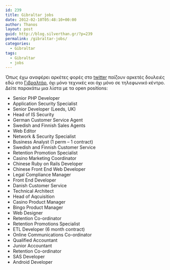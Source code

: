 ```yaml
---
id: 239
title: Gibraltar jobs
date: 2012-02-10T05:48:10+00:00
author: Thanos
layout: post
guid: http://blog.silverthan.gr/?p=239
permalink: /gibraltar-jobs/
categories:
  - Gibraltar
tags:
  - Gibraltar
  - jobs
---
```

Όπως έχω αναφέρει αρκέτες φορές στο <a title="Silverthan" href="http://www.twitter.com/silverthan" target="_blank">twitter</a> παίζουν αρκετές δουλειές εδώ στο [Γιβραλτάρ](http://blog.silverthan.gr/category/gibraltar/ "Gibraltar posts"), όχι μόνο τεχνικές και όχι μόνο σε τηλεφωνικό κέντρο. Δείτε παρακάτω μια λίστα με τα open positions:

  * Senior PHP Developer
  * Application Security Specialist
  * Senior Developer (Leeds, UK)
  * Head of IS Security
  * German Customer Service Agent
  * Swedish and Finnish Sales Agents
  * Web Editor
  * Network & Security Specialist
  * Business Analyst (1 perm &#8211; 1 contract)
  * Swedish and Finnish Customer Service
  * Retention Promotion Specialist
  * Casino Marketing Coordinator
  * Chinese Ruby on Rails Developer
  * Chinese Front End Web Developer
  * Legal Compliance Manager
  * Front End Developer
  * Danish Customer Service
  * Technical Architect
  * Head of Aqcuisition
  * Casino Product Manager
  * Bingo Product Manager
  * Web Designer
  * Retention Co-ordinator
  * Retention Promotions Specialist
  * ETL Developer (6 month contract)
  * Online Communications Co-ordinator
  * Qualified Accountant
  * Junior Accountant
  * Retention Co-ordinator
  * SAS Developer
  * Android Developer